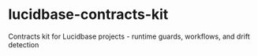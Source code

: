 # lucidbase-contracts-kit
Contracts kit for Lucidbase projects - runtime guards, workflows, and drift detection
